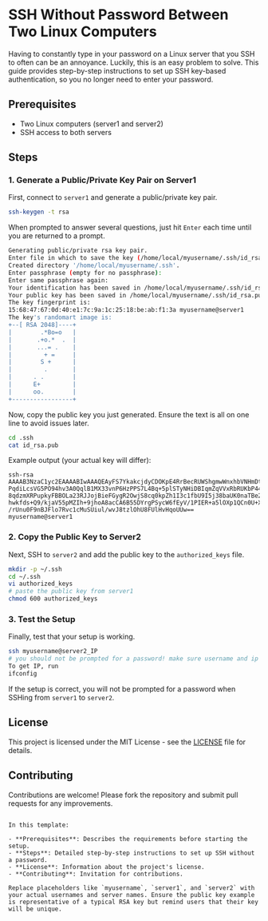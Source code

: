 # SSH Without Password Between Two Linux Computers

Having to constantly type in your password on a Linux server that you SSH to often can be an annoyance. Luckily, this is an easy problem to solve. This guide provides step-by-step instructions to set up SSH key-based authentication, so you no longer need to enter your password.

## Prerequisites

- Two Linux computers (server1 and server2)
- SSH access to both servers

## Steps

### 1. Generate a Public/Private Key Pair on Server1

First, connect to `server1` and generate a public/private key pair.

```bash
ssh-keygen -t rsa
```

When prompted to answer several questions, just hit `Enter` each time until you are returned to a prompt.

```bash
Generating public/private rsa key pair.
Enter file in which to save the key (/home/local/myusername/.ssh/id_rsa): 
Created directory '/home/local/myusername/.ssh'.
Enter passphrase (empty for no passphrase): 
Enter same passphrase again: 
Your identification has been saved in /home/local/myusername/.ssh/id_rsa.
Your public key has been saved in /home/local/myusername/.ssh/id_rsa.pub.
The key fingerprint is:
15:68:47:67:0d:40:e1:7c:9a:1c:25:18:be:ab:f1:3a myusername@server1
The key's randomart image is:
+--[ RSA 2048]----+
|        .*Bo=o   |
|       .+o.*  .  |
|       ...= .    |
|         + =     |
|        S +      |
|         .       |
|      . .        |
|      E+         |
|      oo.        |
+-----------------+
```

Now, copy the public key you just generated. Ensure the text is all on one line to avoid issues later.

```bash
cd .ssh
cat id_rsa.pub
```

Example output (your actual key will differ):

```plaintext
ssh-rsa AAAAB3NzaC1yc2EAAAABIwAAAQEAyFS7YkakcjdyCDOKpE4RrBecRUWShgmwWnxhbVNHmDtJtK
PqdiLcsVG5PO94hv3A0QqlB1MX33vnP6HzPPS7L4Bq+5plSTyNHiDBIqmZqVVxRbRUKbP44BaA9RsW2ROu
8qdzmXRPupkyFBBOLa23RJJojBieFGygR2OwjS8cq0kpZh1I3c1fbU9I5j38baUK0naTBe2v7s/C8allnJ
hwkfds+Q9/kjaV55pMZIh+9jhoA8acCA6B55DYrgPSycW6fEyV/1PIER+a5lOXp1QCn0U+XFTb85dp5fW0
/rUnu0F9nBJFlo7Rvc1cMuSUiul/wvJ8tzlOhU8FUlHvHqoUUw== myusername@server1
```

### 2. Copy the Public Key to Server2

Next, SSH to `server2` and add the public key to the `authorized_keys` file.

```bash
mkdir -p ~/.ssh
cd ~/.ssh
vi authorized_keys
# paste the public key from server1
chmod 600 authorized_keys
```

### 3. Test the Setup

Finally, test that your setup is working.

```bash
ssh myusername@server2_IP
# you should not be prompted for a password! make sure username and ip collected from server 2
To get IP, run 
ifconfig 
```

If the setup is correct, you will not be prompted for a password when SSHing from `server1` to `server2`.

## License

This project is licensed under the MIT License - see the [LICENSE](LICENSE) file for details.

## Contributing

Contributions are welcome! Please fork the repository and submit pull requests for any improvements.

```

In this template:

- **Prerequisites**: Describes the requirements before starting the setup.
- **Steps**: Detailed step-by-step instructions to set up SSH without a password.
- **License**: Information about the project's license.
- **Contributing**: Invitation for contributions.

Replace placeholders like `myusername`, `server1`, and `server2` with your actual usernames and server names. Ensure the public key example is representative of a typical RSA key but remind users that their key will be unique.
